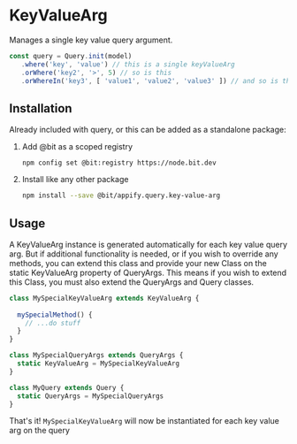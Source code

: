 # KeyValueArg

Manages a single key value query argument.

```js
const query = Query.init(model)
   .where('key', 'value') // this is a single keyValueArg
   .orWhere('key2', '>', 5) // so is this
   .orWhereIn('key3', [ 'value1', 'value2', 'value3' ]) // and so is this
```

## Installation

Already included with query, or this can be added as a standalone package:

   1. Add @bit as a scoped registry
       ```
       npm config set @bit:registry https://node.bit.dev
       ```
       
   2. Install like any other package
       ```bash
       npm install --save @bit/appify.query.key-value-arg
       ```


## Usage

A KeyValueArg instance is generated automatically for each key value query arg. But if additional functionality is needed, or if you wish to override any methods, you can extend this class and provide your new Class on the static KeyValueArg property of QueryArgs. This means if you wish to extend this Class, you must also extend the QueryArgs and Query classes.

```js
class MySpecialKeyValueArg extends KeyValueArg {
  
  mySpecialMethod() {
    // ...do stuff
  }
}

class MySpecialQueryArgs extends QueryArgs {
  static KeyValueArg = MySpecialKeyValueArg
}

class MyQuery extends Query {
  static QueryArgs = MySpecialQueryArgs
}

```

That's it! `MySpecialKeyValueArg` will now be instantiated for each key value arg on the query